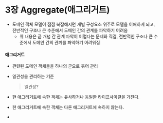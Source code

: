 # 3장 Aggregate\(애그리거트\)

* 도메인 객체 모델이 점점 복잡해지면 개별 구성요소 위주로 모델을 이해하게 되고, 전반적인 구조나 큰 수준에서 도메인 간의 관계를 파악하기 어려움
  * 위 내용은 곧 개념 간 관계 파악이 어렵다는 문제와 직결, 전반적인 구조나 큰 수준에서 도메인 간의 관꼐를 파악하기 어려워짐

#### 애그리거트

* 관련된 도메인 객체들을 하나의 군으로 묶어 관리
* 일관성을 관리하는 기준

  > 일관성?

* 한 애그리거트에 속한 객체는 유사하거나 동일한 라이프사이클을 가진다.
* 한 애그리거트에 속한 객체는 다른 애그리거트에 속하지 않는다.
* 
